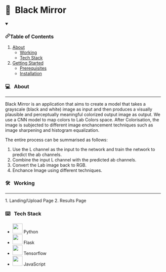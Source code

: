 # :art:&nbsp; Black Mirror

<details open="open">
  <summary><h3 dir="auto"><a id="user-content-table-of-contents" class="anchor" aria-hidden="true" href="#table-of-contents"><svg class="octicon octicon-link" viewBox="0 0 16 16" version="1.1" width="16" height="16" aria-hidden="true"><path fill-rule="evenodd" d="M7.775 3.275a.75.75 0 001.06 1.06l1.25-1.25a2 2 0 112.83 2.83l-2.5 2.5a2 2 0 01-2.83 0 .75.75 0 00-1.06 1.06 3.5 3.5 0 004.95 0l2.5-2.5a3.5 3.5 0 00-4.95-4.95l-1.25 1.25zm-4.69 9.64a2 2 0 010-2.83l2.5-2.5a2 2 0 012.83 0 .75.75 0 001.06-1.06 3.5 3.5 0 00-4.95 0l-2.5 2.5a3.5 3.5 0 004.95 4.95l1.25-1.25a.75.75 0 00-1.06-1.06l-1.25 1.25a2 2 0 01-2.83 0z"></path></svg></a>Table of Contents</h3></summary>
  <ol dir="auto">
    <li><a href="#-About">About</a>
      <ul dir="auto">
        <li><a href="#-Working">Working</a></li>
        <li><a href="#-tech-stack">Tech Stack</a></li>
      </ul>
    </li>
    <li>
      <a href="#-getting-started">Getting Started</a>
      <ul dir="auto">
        <li><a href="#prerequisites">Prerequisites</a></li>
        <li><a href="#installation">Installation</a></li>
      </ul>
    </li>
  </ol>
</details>

### :computer: &nbsp; About
<hr />
Black Mirror is an application that aims to create a model that takes a grayscale (black and white) image as input and then produces a visually plausible and perceptually meaningful colorized output image as output. We use a CNN model to map colors to Lab Colors space. 
After Colorisation, the image is subjected to different image enchancement techniques such as image sharpening and histogram equalization. 

The entire process can be summarised as follows:
1. Use the L channel as the input to the network and train the network to predict the ab channels.
2. Combine the input L channel with the predicted ab channels.
3. Convert the Lab image back to RGB.
4. Enchance Image using different techniques. 
   
### :hammer_and_wrench: &nbsp; Working
<hr />
1. Landing/Upload Page
2. Results Page

### :keyboard: &nbsp; Tech Stack
<ul dir="auto">
<li><a target="_blank" rel="noopener noreferrer nofollow" href="https://user-images.githubusercontent.com/25181517/183423507-c056a6f9-1ba8-4312-a350-19bcbc5a8697.png"><img src="https://user-images.githubusercontent.com/25181517/183423507-c056a6f9-1ba8-4312-a350-19bcbc5a8697.png" height="32" style="max-width: 100%;"></a> Python</li>
<li><a target="_blank" rel="noopener noreferrer nofollow" href="https://user-images.githubusercontent.com/25181517/183423775-2276e25d-d43d-4e58-890b-edbc88e915f7.png"><img src="https://user-images.githubusercontent.com/25181517/183423775-2276e25d-d43d-4e58-890b-edbc88e915f7.png" height="32" style="max-width: 100%;"></a> Flask</li>
<li><a target="_blank" rel="noopener noreferrer nofollow" href="https://www.vectorlogo.zone/logos/tensorflow/tensorflow-icon.svg"><img src="https://www.vectorlogo.zone/logos/tensorflow/tensorflow-icon.svg" height="32" style="max-width: 100%;"></a> Tensorflow</li>
<li><a target="_blank" rel="noopener noreferrer nofollow" href="https://user-images.githubusercontent.com/25181517/117447155-6a868a00-af3d-11eb-9cfe-245df15c9f3f.png"><img src="https://user-images.githubusercontent.com/25181517/117447155-6a868a00-af3d-11eb-9cfe-245df15c9f3f.png" height="32" style="max-width: 100%;"></a> JavaScript</li>
</ul>

  

